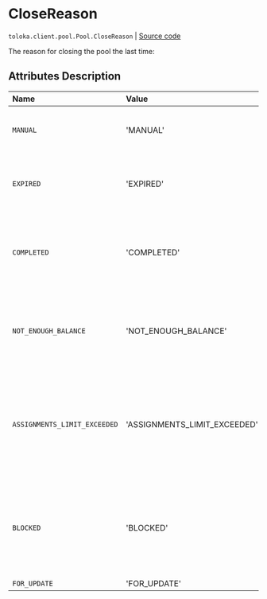 # CloseReason
`toloka.client.pool.Pool.CloseReason` | [Source code](https://github.com/Toloka/toloka-kit/blob/v0.1.26/src/client/pool/__init__.py#L132)

The reason for closing the pool the last time:

## Attributes Description

| Name | Value | Description |
| :------| :-----------| :----------| 
`MANUAL`|'MANUAL'|<p>Closed by the requester.</p>
`EXPIRED`|'EXPIRED'|<p>Reached the date and time set in will_expire.</p>
`COMPLETED`|'COMPLETED'|<p>Closed automatically because all the pool tasks were completed.</p>
`NOT_ENOUGH_BALANCE`|'NOT_ENOUGH_BALANCE'|<p>Closed automatically because the Toloka account ran out of funds.</p>
`ASSIGNMENTS_LIMIT_EXCEEDED`|'ASSIGNMENTS_LIMIT_EXCEEDED'|<p>Closed automatically because it exceeded the limit on assigned task suites (maximum of 2 million).</p>
`BLOCKED`|'BLOCKED'|<p>Closed automatically because the requester&#x27;s account was blocked by a Toloka administrator.</p>
`FOR_UPDATE`|'FOR_UPDATE'|<p></p>

